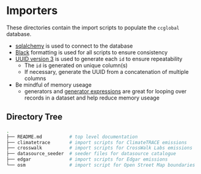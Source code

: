 # Importers

These directories contain the import scripts to populate the `ccglobal` database.

- [sqlalchemy](https://www.sqlalchemy.org/) is used to connect to the database
- [Black](https://black.readthedocs.io/en/stable/) formatting is used for all scripts to ensure consistency
- [UUID version 3](https://docs.python.org/3/library/uuid.html#uuid.uuid3) is used to generate each `id` to ensure repeatability
    - The `id` is generated on unique column(s)
    - If necessary, generate the UUID from a concatenation of multiple columns
- Be mindful of memory useage
    - generators and [generator expressions](https://docs.python.org/3/reference/expressions.html#grammar-token-python-grammar-generator_expression) are great for looping over records in a dataset and help reduce memory useage

## Directory Tree

```sh
.
├── README.md          # top level documentation
├── climatetrace       # import scripts for ClimateTRACE emissions
├── crosswalk          # import scripts for CrossWalk Labs emissions
├── datasource_seeder  # seeder files for datasource catalogue
├── edgar              # import scripts for Edgar emissions
└── osm                # import script for Open Street Map boundaries
```